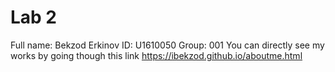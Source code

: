 # Lab 2
Full name: Bekzod Erkinov
ID: U1610050
Group: 001
You can directly see my works by going though this link
https://ibekzod.github.io/aboutme.html
